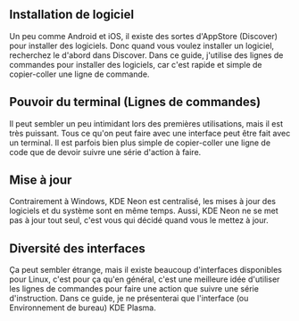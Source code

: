 ## Installation de logiciel
Un peu comme Android et iOS, il existe des sortes d'AppStore (Discover) pour installer des logiciels. Donc quand vous voulez installer un logiciel, recherchez le d'abord dans Discover. Dans ce guide, j'utilise des lignes de commandes pour installer des logiciels, car c'est rapide et simple de copier-coller une ligne de commande.

## Pouvoir du terminal (Lignes de commandes)
Il peut sembler un peu intimidant lors des premières utilisations, mais il est très puissant. Tous ce qu'on peut faire avec une interface peut être fait avec un terminal. Il est parfois bien plus simple de copier-coller une ligne de code que de devoir suivre une série d'action à faire.

## Mise à jour
Contrairement à Windows, KDE Neon est centralisé, les mises à jour des logiciels et du système sont en même temps. Aussi, KDE Neon ne se met pas à jour tout seul, c'est vous qui décidé quand vous le mettez à jour.

## Diversité des interfaces
Ça peut sembler étrange, mais il existe beaucoup d'interfaces disponibles pour Linux, c'est pour ça qu'en général, c'est une meilleure idée d'utiliser les lignes de commandes pour faire une action que suivre une série d'instruction. Dans ce guide, je ne présenterai que l'interface (ou Environnement de bureau) KDE Plasma.
